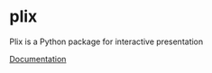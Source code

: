 # plix

Plix is a Python package for interactive presentation

[Documentation](https://computo.dev/docs/index.html)
